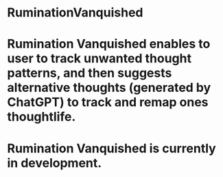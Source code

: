 # RuminationVanquished
#
# Rumination Vanquished enables to user to track unwanted thought patterns, and then suggests alternative thoughts (generated by ChatGPT) to track and remap ones thoughtlife.
#
# Rumination Vanquished is currently in development.
